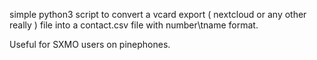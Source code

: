 simple python3 script to convert a vcard export ( nextcloud or any other really ) file into a contact.csv file with number\tname format.

Useful for SXMO users on pinephones.
